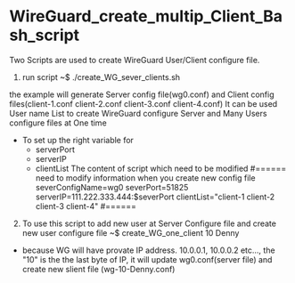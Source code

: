 # WireGuard_create_multip_Client_Bash_script

Two Scripts are used to create WireGuard User/Client configure file.

1) run script
~$ ./create_WG_sever_clients.sh

the example will generate Server config file(wg0.conf) and Client config files(client-1.conf client-2.conf client-3.conf client-4.conf)
It can be used User name List to create WireGuard configure Server and Many Users configure files at One time
  - To set up the right variable for 
    - serverPort
    - serverIP
    - clientList
The content of script which need to be modified
#====== need to modify information when you create new config file
severConfigName=wg0
severPort=51825
serverIP=111.222.333.444:$severPort
clientList="client-1 client-2 client-3 client-4"
#======

2) To use this script to add new user at Server Configure file and create new user configure file
~$ create_WG_one_client 10 Denny
  - because WG will have provate IP address. 10.0.0.1, 10.0.0.2 etc..., the "10" is the the last byte of IP, 
    it will update wg0.conf(server file) and create new slient file (wg-10-Denny.conf)


